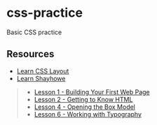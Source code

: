 # css-practice
Basic CSS practice

## Resources
- [Learn CSS Layout][1]
- [Learn Shayhowe][2]
>- [Lesson 1 - Building Your First Web Page](https://learn.shayhowe.com/html-css/building-your-first-web-page/)  
>- [Lesson 2 - Getting to Know HTML](https://learn.shayhowe.com/html-css/getting-to-know-html/)  
>- [Lesson 4 - Opening the Box Model](https://learn.shayhowe.com/html-css/opening-the-box-model/)
>- [Lesson 6 - Working with Typography](https://learn.shayhowe.com/html-css/working-with-typography/)

[1]: <href="https://learnlayout.com"> 'Learn CSS Layout'
[2]: <href="https://learn.shayhowe.com"> 'Learn Shayhowe'